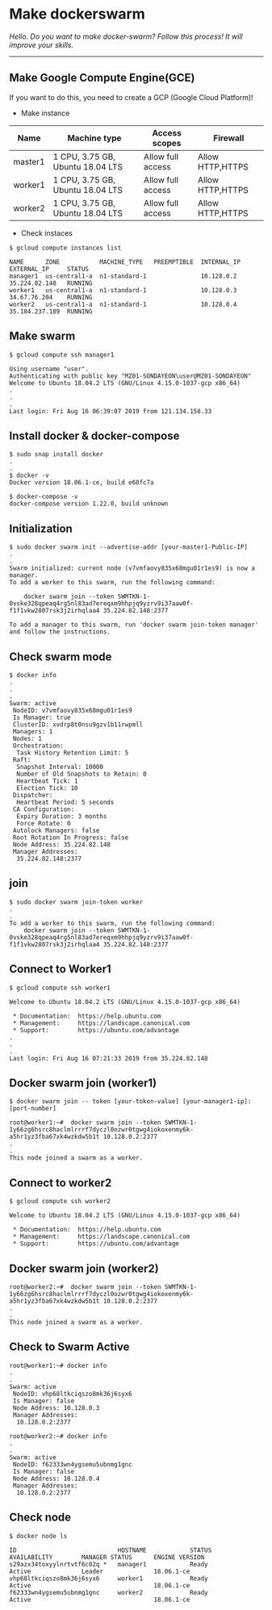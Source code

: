 # Make dockerswarm

*Hello. Do you want to make docker-swarm?
Follow this process!
It will improve your skills.*

-----

## Make Google Compute Engine(GCE) 

If you want to do this, you need to create a GCP (Google Cloud Platform)!


- Make instance

| Name                  | Machine type        | Access scopes     | Firewall |
|-------------------    | -------------------| -------------------| -------------------|
| master1  | 1 CPU, 3.75 GB, Ubuntu 18.04 LTS | Allow full access | Allow HTTP,HTTPS |
| worker1  | 1 CPU, 3.75 GB, Ubuntu 18.04 LTS | Allow full access | Allow HTTP,HTTPS |
| worker2  | 1 CPU, 3.75 GB, Ubuntu 18.04 LTS | Allow full access | Allow HTTP,HTTPS |

- Check instaces
```
$ gcloud compute instances list

NAME      ZONE           MACHINE_TYPE   PREEMPTIBLE  INTERNAL_IP  EXTERNAL_IP     STATUS
manager1  us-central1-a  n1-standard-1               10.128.0.2   35.224.82.148   RUNNING
worker1   us-central1-a  n1-standard-1               10.128.0.3   34.67.76.204    RUNNING
worker2   us-central1-a  n1-standard-1               10.128.0.4   35.184.237.189  RUNNING

```

## Make swarm
```
$ gcloud compute ssh manager1

Using username "user".
Authenticating with public key "MZ01-SONDAYEON\user@MZ01-SONDAYEON"
Welcome to Ubuntu 18.04.2 LTS (GNU/Linux 4.15.0-1037-gcp x86_64)
.
.
.
Last login: Fri Aug 16 06:39:07 2019 from 121.134.158.33

```
## Install docker & docker-compose 
```
$ sudo snap install docker
.
.
$ docker -v
Docker version 18.06.1-ce, build e68fc7a

$ docker-compose -v
docker-compose version 1.22.0, build unknown
```

## Initialization
```
$ sudo docker swarm init --advertise-addr [your-master1-Public-IP]
.
.
Swarm initialized: current node (v7vmfaovy835x68mgu01r1es9) is now a manager.
To add a worker to this swarm, run the following command:

    docker swarm join --token SWMTKN-1-0vske328qpeaq4rg5nl83ad7ereqxm9hhpjq9yzrv9i37aaw0f-f1f1vkw2807rsk3j2irhqlaa4 35.224.82.148:2377

To add a manager to this swarm, run 'docker swarm join-token manager' and follow the instructions.
```
## Check swarm mode 
```
$ docker info
.
.
.
Swarm: active
 NodeID: v7vmfaovy835x68mgu01r1es9
 Is Manager: true
 ClusterID: xvdrp8t0nsu9gzv1b11rwpmll
 Managers: 1
 Nodes: 1
 Orchestration:
  Task History Retention Limit: 5
 Raft:
  Snapshot Interval: 10000
  Number of Old Snapshots to Retain: 0
  Heartbeat Tick: 1
  Election Tick: 10
 Dispatcher:
  Heartbeat Period: 5 seconds
 CA Configuration:
  Expiry Duration: 3 months
  Force Rotate: 0
 Autolock Managers: false
 Root Rotation In Progress: false
 Node Address: 35.224.82.148
 Manager Addresses:
  35.224.82.148:2377
```
## join

```
$ sudo docker swarm join-token worker
.
.
To add a worker to this swarm, run the following command:
    docker swarm join --token SWMTKN-1-0vske328qpeaq4rg5nl83ad7ereqxm9hhpjq9yzrv9i37aaw0f-f1f1vkw2807rsk3j2irhqlaa4 35.224.82.148:2377
```
## Connect to Worker1
```
$ gcloud compute ssh worker1

Welcome to Ubuntu 18.04.2 LTS (GNU/Linux 4.15.0-1037-gcp x86_64)

 * Documentation:  https://help.ubuntu.com
 * Management:     https://landscape.canonical.com
 * Support:        https://ubuntu.com/advantage
.
.
.
Last login: Fri Aug 16 07:21:33 2019 from 35.224.82.148
```

## Docker swarm join (worker1)
```
$ docker swarm join -- token [your-token-value] [your-manager1-ip]:[port-number]
```
```
root@worker1:~#  docker swarm join --token SWMTKN-1-1y66zg6hsrc8haclmlrrrf7dyczl0ozwr0tgwg4iokoxenmy6k-a5hr1yz3fba67xk4wzkdw5b1t 10.128.0.2:2377
.
.
This node joined a swarm as a worker.
```
## Connect to worker2
```
$ gcloud compute ssh worker2

Welcome to Ubuntu 18.04.2 LTS (GNU/Linux 4.15.0-1037-gcp x86_64)

 * Documentation:  https://help.ubuntu.com
 * Management:     https://landscape.canonical.com
 * Support:        https://ubuntu.com/advantage
```
## Docker swarm join (worker2)
```
root@worker2:~#  docker swarm join --token SWMTKN-1-1y66zg6hsrc8haclmlrrrf7dyczl0ozwr0tgwg4iokoxenmy6k-a5hr1yz3fba67xk4wzkdw5b1t 10.128.0.2:2377
.
.
This node joined a swarm as a worker.
```
## Check to Swarm Active
```
root@worker1:~# docker info
.
.
Swarm: active
 NodeID: vhp68ltkciqszo8mk36j6syx6
 Is Manager: false
 Node Address: 10.128.0.3
 Manager Addresses:
  10.128.0.2:2377
```
```
root@worker2:~# docker info
.
.
Swarm: active
 NodeID: f62333wn4ygsemu5ubnmg1gnc
 Is Manager: false
 Node Address: 10.128.0.4
 Manager Addresses:
  10.128.0.2:2377
```
## Check node
```
$ docker node ls

ID                            HOSTNAME            STATUS              AVAILABILITY        MANAGER STATUS      ENGINE VERSION
s29azx34toxyylnrtvtf6c02q *   manager1            Ready               Active              Leader              18.06.1-ce
vhp68ltkciqszo8mk36j6syx6     worker1             Ready               Active                                  18.06.1-ce
f62333wn4ygsemu5ubnmg1gnc     worker2             Ready               Active                                  18.06.1-ce
```
